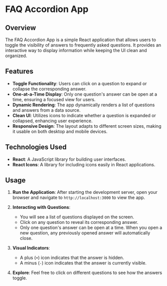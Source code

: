 # FAQ Accordion App

## Overview

The FAQ Accordion App is a simple React application that allows users to toggle the visibility of answers to frequently asked questions. It provides an interactive way to display information while keeping the UI clean and organized.

## Features

- **Toggle Functionality**: Users can click on a question to expand or collapse the corresponding answer.
- **One-at-a-Time Display**: Only one question's answer can be open at a time, ensuring a focused view for users.
- **Dynamic Rendering**: The app dynamically renders a list of questions and answers from a data source.
- **Clean UI**: Utilizes icons to indicate whether a question is expanded or collapsed, enhancing user experience.
- **Responsive Design**: The layout adapts to different screen sizes, making it usable on both desktop and mobile devices.

## Technologies Used

- **React**: A JavaScript library for building user interfaces.
- **React Icons**: A library for including icons easily in React applications.

## Usage

1. **Run the Application**: After starting the development server, open your browser and navigate to `http://localhost:3000` to view the app.

2. **Interacting with Questions**:

   - You will see a list of questions displayed on the screen.
   - Click on any question to reveal its corresponding answer.
   - Only one question's answer can be open at a time. When you open a new question, any previously opened answer will automatically close.

3. **Visual Indicators**:

   - A plus (`+`) icon indicates that the answer is hidden.
   - A minus (`-`) icon indicates that the answer is currently visible.

4. **Explore**: Feel free to click on different questions to see how the answers toggle.
